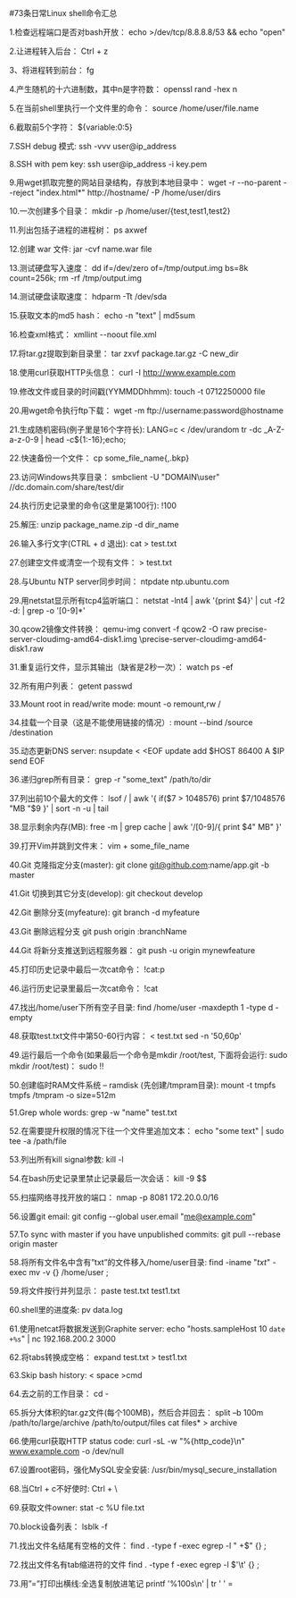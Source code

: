 #73条日常Linux shell命令汇总

1.检查远程端口是否对bash开放：
    echo >/dev/tcp/8.8.8.8/53 && echo "open"

2.让进程转入后台：
    Ctrl + z

3、将进程转到前台：
    fg

4.产生随机的十六进制数，其中n是字符数：
    openssl rand -hex n

5.在当前shell里执行一个文件里的命令：
    source /home/user/file.name

6.截取前5个字符：
    ${variable:0:5}

7.SSH debug 模式:
    ssh -vvv user@ip_address

8.SSH with pem key:
    ssh user@ip_address -i key.pem

9.用wget抓取完整的网站目录结构，存放到本地目录中：
    wget -r --no-parent --reject "index.html*" http://hostname/ -P /home/user/dirs

10.一次创建多个目录：
    mkdir -p /home/user/{test,test1,test2}

11.列出包括子进程的进程树：
    ps axwef

12.创建 war 文件:
    jar -cvf name.war file

13.测试硬盘写入速度：
    dd if=/dev/zero of=/tmp/output.img bs=8k count=256k; rm -rf /tmp/output.img

14.测试硬盘读取速度：
    hdparm -Tt /dev/sda

15.获取文本的md5 hash：
    echo -n "text" | md5sum

16.检查xml格式：
    xmllint --noout file.xml

17.将tar.gz提取到新目录里：
    tar zxvf package.tar.gz -C new_dir

18.使用curl获取HTTP头信息：
    curl -I http://www.example.com

19.修改文件或目录的时间戳(YYMMDDhhmm):
    touch -t 0712250000 file

20.用wget命令执行ftp下载：
    wget -m ftp://username:password@hostname

21.生成随机密码(例子里是16个字符长):
    LANG=c < /dev/urandom tr -dc _A-Z-a-z-0-9 | head -c${1:-16};echo;

22.快速备份一个文件：
    cp some_file_name{,.bkp}

23.访问Windows共享目录：
    smbclient -U "DOMAIN\user" //dc.domain.com/share/test/dir

24.执行历史记录里的命令(这里是第100行):
    !100

25.解压:
    unzip package_name.zip -d dir_name

26.输入多行文字(CTRL + d 退出):
    cat > test.txt

27.创建空文件或清空一个现有文件：
    \> test.txt

28.与Ubuntu NTP server同步时间：
    ntpdate ntp.ubuntu.com

29.用netstat显示所有tcp4监听端口：
    netstat -lnt4 | awk '{print $4}' | cut -f2 -d: | grep -o '[0-9]*'

30.qcow2镜像文件转换：
    qemu-img convert -f qcow2 -O raw precise-server-cloudimg-amd64-disk1.img \precise-server-cloudimg-amd64-disk1.raw

31.重复运行文件，显示其输出（缺省是2秒一次）：
    watch ps -ef

32.所有用户列表：
    getent passwd

33.Mount root in read/write mode:
    mount -o remount,rw /

34.挂载一个目录（这是不能使用链接的情况）:
    mount --bind /source /destination

35.动态更新DNS server:
    nsupdate < <EOF
    update add $HOST 86400 A $IP
    send
    EOF

36.递归grep所有目录：
    grep -r "some_text" /path/to/dir

37.列出前10个最大的文件：
    lsof / | awk '{ if($7 > 1048576) print $7/1048576 "MB "$9 }' | sort -n -u | tail

38.显示剩余内存(MB):
    free -m | grep cache | awk '/[0-9]/{ print $4" MB" }'

39.打开Vim并跳到文件末：
    vim + some_file_name

40.Git 克隆指定分支(master):
    git clone git@github.com:name/app.git -b master

41.Git 切换到其它分支(develop):
    git checkout develop

42.Git 删除分支(myfeature):
    git branch -d myfeature

43.Git 删除远程分支
    git push origin :branchName

44.Git 将新分支推送到远程服务器：
    git push -u origin mynewfeature

45.打印历史记录中最后一次cat命令：
    !cat:p

46.运行历史记录里最后一次cat命令：
    !cat

47.找出/home/user下所有空子目录:
    find /home/user -maxdepth 1 -type d -empty

48.获取test.txt文件中第50-60行内容：
    < test.txt sed -n '50,60p'

49.运行最后一个命令(如果最后一个命令是mkdir /root/test, 下面将会运行: sudo mkdir /root/test)：
    sudo !!

50.创建临时RAM文件系统 – ramdisk (先创建/tmpram目录):
    mount -t tmpfs tmpfs /tmpram -o size=512m

51.Grep whole words:
    grep -w "name" test.txt

52.在需要提升权限的情况下往一个文件里追加文本：
    echo "some text" | sudo tee -a /path/file

53.列出所有kill signal参数:
    kill -l

54.在bash历史记录里禁止记录最后一次会话：
    kill -9 $$

55.扫描网络寻找开放的端口：
    nmap -p 8081 172.20.0.0/16

56.设置git email:
    git config --global user.email "me@example.com"

57.To sync with master if you have unpublished commits:
    git pull --rebase origin master

58.将所有文件名中含有”txt”的文件移入/home/user目录:
    find -iname "*txt*" -exec mv -v {} /home/user \;

59.将文件按行并列显示：
    paste test.txt test1.txt

60.shell里的进度条:
    pv data.log

61.使用netcat将数据发送到Graphite server:
    echo "hosts.sampleHost 10 `date +%s`" | nc 192.168.200.2 3000

62.将tabs转换成空格：
    expand test.txt > test1.txt

63.Skip bash history:
    < space >cmd

64.去之前的工作目录：
    cd -

65.拆分大体积的tar.gz文件(每个100MB)，然后合并回去：
    split –b 100m /path/to/large/archive /path/to/output/files
    cat files* > archive

66.使用curl获取HTTP status code:
    curl -sL -w "%{http_code}\\n" www.example.com -o /dev/null

67.设置root密码，强化MySQL安全安装:
    /usr/bin/mysql_secure_installation

68.当Ctrl + c不好使时:
    Ctrl + \

69.获取文件owner:
    stat -c %U file.txt

70.block设备列表：
    lsblk -f

71.找出文件名结尾有空格的文件：
    find . -type f -exec egrep -l " +$" {} \;

72.找出文件名有tab缩进符的文件
    find . -type f -exec egrep -l $'\t' {} \;

73.用”=”打印出横线:全选复制放进笔记
    printf '%100s\n' | tr ' ' =
